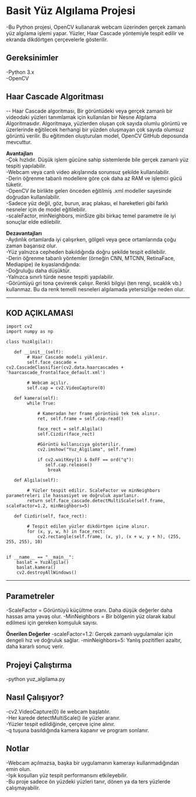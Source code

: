 # Basit Yüz Algılama Projesi  
-Bu Python projesi, OpenCV kullanarak webcam üzerinden gerçek zamanlı yüz algılama işlemi yapar. Yüzler, Haar Cascade yöntemiyle tespit edilir ve ekranda dikdörtgen çerçevelerle gösterilir.  


## Gereksinimler  
-Python 3.x  
-OpenCV  

## Haar Cascade Algoritması  
--
Haar Cascade algoritması, Bir görüntüdeki veya gerçek zamanlı bir 
videodaki yüzleri tanımlamak için kullanılan bir Nesne Algılama 
Algoritmasıdır. Algoritmaya, yüzlerden oluşan çok sayıda olumlu görüntü ve 
üzerlerinde eğitilecek herhangi bir yüzden oluşmayan çok sayıda olumsuz 
görüntü verilir. Bu eğitimden oluşturulan model, OpenCV GitHub 
deposunda mevcuttur.  

**Avantajları**  
-Çok hızlıdır. Düşük işlem gücüne sahip sistemlerde bile gerçek zamanlı yüz tespiti yapılabilir.  
-Webcam veya canlı video akışlarında sorunsuz şekilde kullanılabilir.  
-Derin öğrenme tabanlı modellere göre çok daha az RAM ve işlemci gücü tüketir.  
-OpenCV ile birlikte gelen önceden eğitilmiş .xml modeller sayesinde doğrudan kullanılabilir.  
-Sadece yüz değil, göz, burun, araç plakası, el hareketleri gibi farklı nesneler için de model eğitilebilir.  
-scaleFactor, minNeighbors, minSize gibi birkaç temel parametre ile iyi sonuçlar elde edilebilir.  

**Dezavantajları**  
-Aydınlık ortamlarda iyi çalışırken, gölgeli veya gece ortamlarında çoğu zaman başarısız olur.  
-Yüz yalnızca cepheden bakıldığında doğru şekilde tespit edilebilir.  
-Derin öğrenme tabanlı yöntemler (örneğin CNN, MTCNN, RetinaFace, Mediapipe) ile kıyaslandığında:  
    -Doğruluğu daha düşüktür.  
    -Yalnızca sınırlı türde nesne tespiti yapılabilir.  
-Görüntüyü gri tona çevirerek çalışır. Renkli bilgiyi (ten rengi, sıcaklık vb.) kullanmaz. Bu da renk temelli nesneleri algılamada yetersizliğe neden olur.
    
----------------------------------------------------------------------------------------------------------------------------------------

## KOD AÇIKLAMASI  
```
import cv2
import numpy as np

class YuzAlgila():

   def __init__(self):
        # Haar Cascade modeli yüklenir.
        self.face_cascade = cv2.CascadeClassifier(cv2.data.haarcascades + 'haarcascade_frontalface_default.xml')  

        # Webcam açılır.
        self.cap = cv2.VideoCapture(0)

   def kamera(self):
        while True:
            
            # Kameradan her frame görüntüsü tek tek alınır.
            ret, self.frame = self.cap.read()

            face_rect = self.Algila()
            self.Cizdir(face_rect)

            #Görüntü kullanıcıya gösterilir.
            cv2.imshow("Yuz_Algilama", self.frame)

            if cv2.waitKey(1) & 0xFF == ord("q"):
               self.cap.release()
                break
    
   def Algila(self):
        
        # Yüzler tespit edilir. ScaleFactor ve minNeighbors parametreleri ile hassasiyet ve doğruluk ayarlanır.
        return self.face_cascade.detectMultiScale(self.frame, scaleFactor=1.2, minNeighbors=5)

   def Cizdir(self, face_rect):

        # Tespit edilen yüzler dikdörtgen içine alınır.
        for (x, y, w, h) in face_rect:
            cv2.rectangle(self.frame, (x, y), (x + w, y + h), (255, 255, 255), 10)


if __name__ == "__main__":
    baslat = YuzAlgila()
    baslat.kamera()
    cv2.destroyAllWindows()
```
----------------------------------------------------------------------------------------------------------------------------------------

## Parametreler
-ScaleFactor = Görüntüyü küçültme oranı. Daha düşük değerler daha hassas ama yavaş olur.
-MinNeighbors = Bir bölgenin yüz olarak kabul edilmesi için gereken komşuluk sayısı.

**Önerilen Değerler**
-scaleFactor=1.2: Gerçek zamanlı uygulamalar için dengeli hız ve doğruluk sağlar.
-minNeighbors=5: Yanlış pozitifleri azaltır, daha kararlı sonuç verir.

## Projeyi Çalıştırma  
-python yuz_algilama.py
 
## Nasıl Çalışıyor?   
-cv2.VideoCapture(0) ile webcam başlatılır.  
-Her karede detectMultiScale() ile yüzler aranır.  
-Yüzler tespit edildiğinde, çerçeve içine alınır.  
-q tuşuna basıldığında kamera kapanır ve program sonlanır.  

## Notlar  
-Webcam açılmazsa, başka bir uygulamanın kamerayı kullanmadığından emin olun.  
-Işık koşulları yüz tespit performansını etkileyebilir.  
-Bu proje sadece ön yüzdeki yüzleri tanır, dönen ya da ters yüzlerde çalışmayabilir.  


